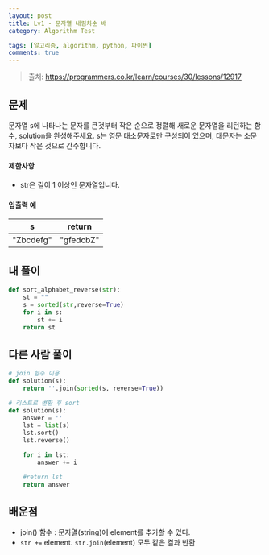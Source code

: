```yaml
---
layout: post
title: Lv1 - 문자열 내림차순 배
category: Algorithm Test

tags: [알고리즘, algorithm, python, 파이썬]
comments: true
---
```

> 출처: https://programmers.co.kr/learn/courses/30/lessons/12917

## 문제
문자열 s에 나타나는 문자를 큰것부터 작은 순으로 정렬해 새로운 문자열을 리턴하는 함수, solution을 완성해주세요.
s는 영문 대소문자로만 구성되어 있으며, 대문자는 소문자보다 작은 것으로 간주합니다.


#### 제한사항
- str은 길이 1 이상인 문자열입니다.


#### 입출력 예

s | return 
--- | -------
"Zbcdefg"    | "gfedcbZ"

## 내 풀이
```python
def sort_alphabet_reverse(str):
    st = ""
    s = sorted(str,reverse=True)
    for i in s:
        st += i
    return st
```

## 다른 사람 풀이
```python
# join 함수 이용
def solution(s):
    return ''.join(sorted(s, reverse=True))
```

```python
# 리스트로 변환 후 sort
def solution(s):
    answer = ''
    lst = list(s)
    lst.sort()
    lst.reverse()

    for i in lst:
        answer += i

    #return lst
    return answer
```

## 배운점
- join() 함수 : 문자열(string)에 element를 추가할 수 있다.
- `str +=` element. `str.join`(element) 모두 같은 결과 반환